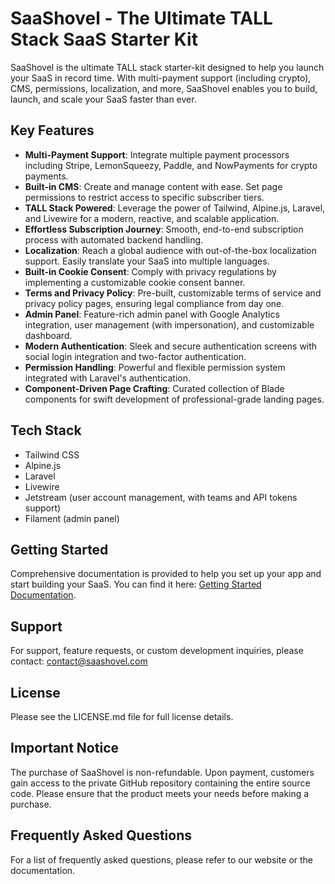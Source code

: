 # SaaShovel - The Ultimate TALL Stack SaaS Starter Kit

SaaShovel is the ultimate TALL stack starter-kit designed to help you launch your SaaS in record time. With multi-payment support (including crypto), CMS, permissions, localization, and more, SaaShovel enables you to build, launch, and scale your SaaS faster than ever.

## Key Features

- **Multi-Payment Support**: Integrate multiple payment processors including Stripe, LemonSqueezy, Paddle, and NowPayments for crypto payments.
- **Built-in CMS**: Create and manage content with ease. Set page permissions to restrict access to specific subscriber tiers.
- **TALL Stack Powered**: Leverage the power of Tailwind, Alpine.js, Laravel, and Livewire for a modern, reactive, and scalable application.
- **Effortless Subscription Journey**: Smooth, end-to-end subscription process with automated backend handling.
- **Localization**: Reach a global audience with out-of-the-box localization support. Easily translate your SaaS into multiple languages.
- **Built-in Cookie Consent**: Comply with privacy regulations by implementing a customizable cookie consent banner.
- **Terms and Privacy Policy**: Pre-built, customizable terms of service and privacy policy pages, ensuring legal compliance from day one.
- **Admin Panel**: Feature-rich admin panel with Google Analytics integration, user management (with impersonation), and customizable dashboard.
- **Modern Authentication**: Sleek and secure authentication screens with social login integration and two-factor authentication.
- **Permission Handling**: Powerful and flexible permission system integrated with Laravel's authentication.
- **Component-Driven Page Crafting**: Curated collection of Blade components for swift development of professional-grade landing pages.

## Tech Stack

- Tailwind CSS
- Alpine.js
- Laravel
- Livewire
- Jetstream (user account management, with teams and API tokens support)
- Filament (admin panel)

## Getting Started

Comprehensive documentation is provided to help you set up your app and start building your SaaS. You can find it here: [Getting Started Documentation](https://saashovel.com/documentation#Get-Started).

## Support

For support, feature requests, or custom development inquiries, please contact: contact@saashovel.com

## License

Please see the LICENSE.md file for full license details.

## Important Notice

The purchase of SaaShovel is non-refundable. Upon payment, customers gain access to the private GitHub repository containing the entire source code. Please ensure that the product meets your needs before making a purchase.

## Frequently Asked Questions

For a list of frequently asked questions, please refer to our website or the documentation.
